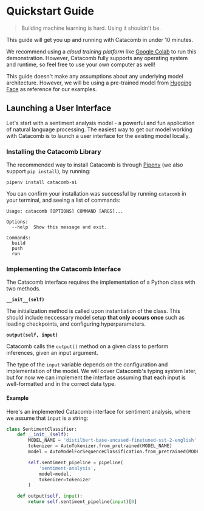 # Quickstart Guide
> Building machine learning is hard. Using it shouldn't be.

This guide will get you up and running with Catacomb in under 10 minutes. 

We recommend using a *cloud training platform* like [Google Colab](https://colab.research.google.com) to run this demonstration. However, Catacomb fully supports any operating system and runtime, so feel free to use your own computer as well!

This guide doesn't make any assumptions about any underlying model architecture. However,
we will be using a pre-trained model from [Hugging Face](https://huggingface.co/distilbert-base-uncased-finetuned-sst-2-english) as reference for our examples.

## Launching a User Interface

Let's start with a sentiment analysis model - a powerful and fun application of natural language processing. The easiest way to get our model working with Catacomb is to launch a user interface for the existing model locally.

### Installing the Catacomb Library

The recommended way to install Catacomb is through [Pipenv](https://pipenv-fork.readthedocs.io/en/latest/) (we also support `pip install`), by running:

```
pipenv install catacomb-ai
```

You can confirm your installation was successful by running `catacomb` in your terminal, and seeing a list of commands:

```
Usage: catacomb [OPTIONS] COMMAND [ARGS]...

Options:
  --help  Show this message and exit.

Commands:
  build
  push
  run
  ```

### Implementing the Catacomb Interface

The Catacomb interface requires the implementation of a Python class with two methods.

**`__init__(self)`**

The initialization method is called upon instantiation of the class. This should include neccessary model setup **that only occurs once** such as loading checkpoints, and configuring hyperparameters.

**`output(self, input)`**

Catacomb calls the `output()` method on a given class to perform inferences, given an input argument.

The type of the `input` variable depends on the configuration and implementation of the model. We will cover Catacomb's typing system later, but for now we can implement the interface assuming that each input is well-formatted and in the correct data type.

#### Example

Here's an implemented Catacomb interface for sentiment analysis, where we assume that `input` is a string:

```python
class SentimentClassifier:
    def __init__(self):
        MODEL_NAME = 'distilbert-base-uncased-finetuned-sst-2-english'
        tokenizer = AutoTokenizer.from_pretrained(MODEL_NAME)
        model = AutoModelForSequenceClassification.from_pretrained(MODEL_NAME)

        self.sentiment_pipeline = pipeline(
            'sentiment-analysis',
            model=model,
            tokenizer=tokenizer
        )

    def output(self, input):
        return self.sentiment_pipeline(input)[0]
```